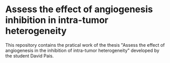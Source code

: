 # Assess the effect of angiogenesis inhibition in intra-tumor heterogeneity
This repository contains the pratical work of the thesis "Assess the effect of angiogenesis in the inhibition of intra-tumor heterogeneity" developed by the student David Pais.
